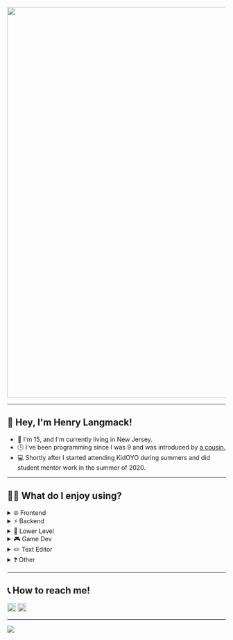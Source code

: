 <p align="center"><image src="assets/banner.png" align="center" width="900px"></image></p>
<hr>

<h2>👋 Hey, I'm Henry Langmack!</h2>  
<ul>
    <li>📍 I'm 15, and I'm currently living in New Jersey. </li>
    <li>🕒 I've been programming since I was 9 and was introduced by <a href="https://github.com/SpexGuy">a cousin.</a></li>
    <li>💻 Shortly after I started attending KidOYO during summers and did student mentor work in the summer of 2020.</li>
</ul>
<hr>

<h2>👨‍💻 What do I enjoy using?</h2>  
<details>
    <summary>🌐 Frontend</summary>
    <img height="20px" src="https://img.shields.io/badge/html5-%23E34F26.svg?style=flat-square&logo=html5&logoColor=white"></img>
    <img height="20px" src="https://img.shields.io/badge/css3-%231572B6.svg?style=flat-square&logo=css3&logoColor=white"></img>
    <img height="20px" src="https://img.shields.io/badge/js-%23323330.svg?style=flat-square&logo=javascript&logoColor=%23F7DF1E"></img>
    <img height="20px" src="https://img.shields.io/badge/ts-%23007ACC.svg?style=flat-square&logo=typescript&logoColor=white"></img>
    <img height="20px" src="https://img.shields.io/badge/threejs-black?style=flat-square&logo=three.js&logoColor=white"></img>
</details>
<details>
    <summary>⚡ Backend</summary>
    <img height="20px" src="https://img.shields.io/badge/node-6DA55F?style=flat-square&logo=node.js&logoColor=white"></img>
    <img height="20px" src="https://img.shields.io/badge/express-%23404d59.svg?style=flat-square&logo=express&logoColor=%2361DAFB"></img>
    <img height="20px" src="https://img.shields.io/badge/mongo-white.svg?style=flat-square&logo=mongodb&logoColor=4ea94b"></img>
</details>
<details>
    <summary>🤖 Lower Level</summary>
    <img height="20px" src="https://img.shields.io/badge/c-%2300599C.svg?style=flat-square&logo=c&logoColor=white"></img>
    <img height="20px" src="https://img.shields.io/badge/rust-%23000000.svg?style=flat-square&logo=rust&logoColor=white"></img>
</details>
<details>
    <summary>🎮 Game Dev</summary>
    <img height="20px" src="https://img.shields.io/badge/lua-%232C2D72.svg?style=flat-square&logo=lua&logoColor=white"></img>
    <img height="20px" src="https://img.shields.io/badge/unity-%23F5F5F5.svg?style=flat-square&logo=Unity&logoColor=black"></img>
    <img height="20px" src="https://img.shields.io/badge/c%23-%23239120.svg?style=flat-square&logo=c-sharp&logoColor=white"></img>
    <img height="20px" src="https://img.shields.io/badge/blender-%23F5792A.svg?style=flat-square&logo=blender&logoColor=white"></img>
</details>
<details>
    <summary>✏️ Text Editor</summary> 
    <img height="20px" src="https://img.shields.io/badge/vsc-0078d7.svg?style=flat-square&logo=visual-studio-code&logoColor=white"></img>
    with
    <img height="20px" src="https://img.shields.io/badge/vim-%2311AB00.svg?style=flat-square&logo=vim&logoColor=white"></img>
</details>
<details>
    <summary>❓ Other</summary>
    <img height="20px" src="https://img.shields.io/badge/manjaro-35BF5C?style=flat-square&logo=Manjaro&logoColor=white"></img>
    <img height="20px" src="https://img.shields.io/badge/win10-0078D6?style=flat-square&logo=windows&logoColor=white"></img>
    <img height="20px" src="https://img.shields.io/badge/firefox-FF7139?style=flat-square&logo=Firefox-Browser&logoColor=white"></img>
</details>
<hr>

<h2>📞 How to reach me!</h2>
<p>
<img height="20px" src="https://img.shields.io/badge/henrylang%237718-%237289DA.svg?style=flat-square&logo=discord&logoColor=white"></img>
<img height="20px" src="https://img.shields.io/badge/henry.langmack@gmail.com-D14836?style=flat-square&logo=gmail&logoColor=white"></img>
</p>
<hr>

<image src="https://komarev.com/ghpvc/?username=henry-lang&color=grey&style=flat-square"></image>

